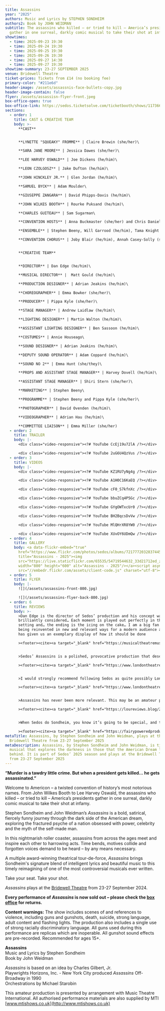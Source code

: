 ```yaml
---
title: Assassins
year: "2025"
authors: Music and Lyrics by STEPHEN SONDHEIM
authors2: Book by JOHN WEIDMAN
subtitle: The assassins who killed – or tried to kill – America’s presidents
  gather in one surreal, darkly comic musical to take their shot at infamy.
showtimes:
  - time: 2025-09-23 19:30
  - time: 2025-09-24 19:30
  - time: 2025-09-25 19:30
  - time: 2025-09-26 19:30
  - time: 2025-09-27 14:30
  - time: 2025-09-27 19:30
showtime-summary: 23-27 SEPTEMBER 2025
venue: Bridewell Theatre
ticket-prices: Tickets from £14 (no booking fee)
primary-color: "#211e6d"
header-image: /assets/assassnis-face-bullets-copy.jpg
header-image-contain: false
flyer: /assets/assassisn-flyer-front.jpeg
box-office-open: true
box-office-link: https://sedos.ticketsolve.com/ticketbooth/shows/1173660211
sections:
  - order: 1
    title: CAST & CREATIVE TEAM
    body: >-
      **CAST**


      **LYNETTE "SQUEAKY" FROMME** | Claire Brewin (she/her)\

      **SARA JANE MOORE** | Jessica Dawes (she/her)\

      **LEE HARVEY OSWALD** | Joe Dickens (he/him)\

      **LEON CZOLGOSZ** | Jake Dufton (he/him)\

      **JOHN HINCKLEY JR.** | Glen Jordan (he/him)\

      **SAMUEL BYCK** | Adam Moulder\

      **GIUSEPPE ZANGARA** | David Phipps-Davis (he/him)\

      **JOHN WILKES BOOTH** | Rourke Puksand (he/him)\

      **CHARLES GUITEAU** | Sam Sugarman\

      **CONVENTION HOSTS** | Anna Buckmaster (she/her) and Chris Daniel Cahill (he/him)\

      **ENSEMBLE** | Stephen Beeny, Will Garrood (he/him), Tama Knight (she/her), Jo Webber and Samantha Witte\

      **CONVENTION CHORUS** | Joby Blair (he/him), Annah Casey-Solly (she/her), Taylor Davidson (she/her), Jack Hanrahan (he/him), Phoebe Alice Pope (she/her) and Carly Whittaker


      **CREATIVE TEAM**


      **DIRECTOR** | Dan Edge (he/him)\

      **MUSICAL DIRECTOR** |  Matt Gould (he/him)\

      **PRODUCTION DESIGNER** | Adrian Jeakins (he/him)\

      **CHOREOGRAPHER** | Emma Bowker (she/her)\

      **PRODUCER** | Pippa Kyle (she/her)\

      **STAGE MANAGER** | Andrew Laidlaw (he/him)\

      **LIGHTING DESIGNER** | Martin Walton (he/him)\

      **ASSISTANT LIGHTING DESIGNER** | Ben Sassoon (he/him)\

      **COSTUMES** | Annie Houseago\

      **SOUND DESIGNER** | Adrian Jeakins (he/him)\

      **DEPUTY SOUND OPERATOR** | Adam Coppard (he/him)\

      **SOUND NO 2** | Emma Hunt (she/they)\

      **PROPS AND ASSISTANT STAGE MANAGER** | Harvey Dovell (he/him)\

      **ASSISTANT STAGE MANAGER** | Shiri Stern (she/her)\

      **MARKETING** | Stephen Beeny\

      **PROGRAMME** | Stephen Beeny and Pippa Kyle (she/her)\

      **PHOTOGRAPHER** | David Ovenden (he/him)\

      **VIDEOGRAPHER** | Adrian Hau (he/him)\

      **COMMITTEE LIAISON** | Emma Miller (she/her)
  - order: 2
    title: TRAILER
    body: |-
      <div class="video-responsive"><?# YouTube CcEj19u72lA /?></div>

      <div class="video-responsive"><?# YouTube 2uG6U4QzVus /?></div>
  - order: 3
    title: VIDEOS
    body: |-
      <div class="video-responsive"><?# YouTube KZ1RU7yNg4g /?></div>

      <div class="video-responsive"><?# YouTube A1H0C16KaEQ /?></div>

      <div class="video-responsive"><?# YouTube cF0_S7kfnXc /?></div>

      <div class="video-responsive"><?# YouTube bbuZCq4P5Gc /?></div>

      <div class="video-responsive"><?# YouTube GYgOWTxcUr0 /?></div>

      <div class="video-responsive"><?# YouTube BH2BqcsDvVw /?></div>

      <div class="video-responsive"><?# YouTube MlQHrXR8YW0 /?></div>

      <div class="video-responsive"><?# YouTube XUvOY6UDmQw /?></div>
  - order: 4
    title: GALLERY
    body: <a data-flickr-embed="true"
      href="https://www.flickr.com/photos/sedos/albums/72177720328374453"
      title="Assassins - 2025"><img
      src="https://live.staticflickr.com/65535/54719544632_33d21712ed_z.jpg"
      width="800" height="600" alt="Assassins - 2025"/></a><script async
      src="//embedr.flickr.com/assets/client-code.js" charset="utf-8"></script>
  - order: 5
    title: FLYER
    body: |-
      ![](/assets/assassins-front-800.jpg)

      ![](/assets/assassins-flyer-back-800.jpg)
  - order: 6
    title: REVIEWS
    body: >-
      >Dan Edge is the director of Sedos’ production and his concept was
      brilliantly considered… Each moment is played out perfectly in this new
      setting and… the ending is the icing on the cake… I am a big fan of shows
      being reinvented in new and relevant ways for a modern audience and Sedos
      has given us an exemplary display of how it should be done

      ><footer><cite><a target="_blank" href="https://musicaltheatremusings.co.uk/assassins-by-sedos">Assassins, 2025, Musical Theatre Musings</a></cite></footer>


      >Sedos’ Assassins is a polished, provocative production that deserves a life beyond its short run. It’s daring, darkly funny, and uncomfortably timely. Sondheim’s biting score and sharp lyrics are brought to life by a cast of remarkable vocal talent. If any fringe production has earned a shot at the West End spotlight, it’s this one. Bravo indeed!

      ><footer><cite><a target="_blank" href="https://www.londontheatre1.com/reviews/assassins-bridewell-theatre-review/">Assassins, 2025, London Theatre 1 (*****)</a></cite></footer>


      >I would strongly recommend following Sedos as quite possibly London’s finest amateur theatre company. Well done to the creative team behind the show for putting on a brilliant performance.

      ><footer><cite><a target="_blank" href="https://www.londontheatrereviews.co.uk/post.cfm?p=25601">Assassins, 2025, London Theatre Reviews (**** .5)</a></cite></footer>


      >Assassins has never been more relevant. This may be an amateur production, but Sedos know their Sondheim and have pulled out all the stops.

      ><footer><cite><a target="_blank" href="https://loureviews.blog/2025/09/25/theatre-review-assassins-sedos/">Assassins, 2025, Loureviews (**** .5)</a></cite></footer>


      >When Sedos do Sondheim, you know it’s going to be special, and this energetic production of Assassins hits the mark with style… Dan Edge’s skilful direction creates a fantastic, heightened energy dynamic for this glorious parody of desperation and political violence, and Adrian Jeakins production design is wonderfully brash… Another triumph for the talented team at Sedos

      ><footer><cite><a target="_blank" href="https://fairypoweredproductions.com/assassins-review-2/">Assassins, 2025, FairyPowered (****)</a></cite></footer>
metaTitle: Assassins, by Stephen Sondheim and John Weidman, plays at the
  Bridewell Theatre from 23-27 September 2025
metaDescription: Assassins, by Stephen Sondheim and John Weidman, is timely
  musical that explores the darkness in those that the American Dream leaves
  behind. It is part of Sedos’ 2025 season and plays at the Bridewell Theatre
  from 23-27 September 2025
---
```

**“Murder is a tawdry little crime. But when a president gets killed… he gets assassinated.”**

Welcome to Americon – a twisted convention of history’s most notorious names. From John Wilkes Booth to Lee Harvey Oswald, the assassins who killed – or tried to kill – America’s presidents gather in one surreal, darkly comic musical to take their shot at infamy.

Stephen Sondheim and John Weidman’s *Assassins* is a bold, satirical, fiercely funny journey through the dark side of the American dream, exploring the fractured psyche of a nation obsessed with power, celebrity and the myth of the self-made man. 

In this nightmarish roller coaster, assassins from across the ages meet and inspire each other to harrowing acts. Time bends, motives collide and forgotten voices demand to be heard – by any means necessary.

A multiple award-winning theatrical tour-de-force, *Assassins* brings Sondheim's signature blend of intelligent lyrics and beautiful music to this timely reimagining of one of the most controversial musicals ever written.

Take your seat. Take your shot.

*Assassins* plays at the [Bridewell Theatre](https://sbf.org.uk/venue-hire/bridewell-theatre/) from 23-27 September 2024.

**Every performance of *Assassins* is now sold out – please check the [box office](https://sedos.ticketsolve.com/ticketbooth/shows/1173660211) for returns.**

**Content warnings:** The show includes scenes of and references to violence, including guns and gunshots, death, suicide, strong language, adult content and flashing lights. The production also includes a single use of strong racially discriminatory language. All guns used during this performance are replicas which are inoperable. All gunshot sound effects are pre-recorded. Recommended for ages 15+.

**Assassins**\
Music and Lyrics by Stephen Sondheim \
Book by John Weidman

*Assassins* is based on an idea by Charles Gilbert, Jr.\
Playwrights Horizons, Inc. - New York City produced *Assassins* Off-Broadway in 1990\
Orchestrations by Michael Starobin

This amateur production is presented by arrangement with Music Theatre International. All authorised performance materials are also supplied by MTI [www.mtishows.co.uk](http://www.mtishows.co.uk)
